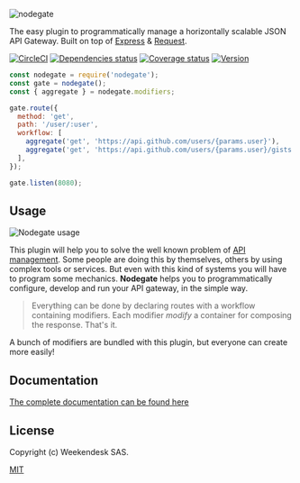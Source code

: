 ![nodegate](assets/images/logo-readme.png)

The easy plugin to programmatically manage a horizontally scalable JSON API Gateway. Built on top of
[Express](url-express) & [Request](url-request).

[![CircleCI][circleci-badge]][circleci-url]
[![Dependencies status][david-badge]][david-url]
[![Coverage status][coveralls-badge]][coveralls-url]
[![Version][version-badge]][version-url]

```js
const nodegate = require('nodegate');
const gate = nodegate();
const { aggregate } = nodegate.modifiers;

gate.route({
  method: 'get',
  path: '/user/:user',
  workflow: [
    aggregate('get', 'https://api.github.com/users/{params.user}'),
    aggregate('get', 'https://api.github.com/users/{params.user}/gists'),
  ],
});

gate.listen(8080);
```

## Usage

![Nodegate usage](assets/images/schema-readme.png)

This plugin will help you to solve the well known problem of [API management][url-wiki-api-management].
Some people are doing this by themselves, others by using complex tools or services. But even with
this kind of systems you will have to program some mechanics. **Nodegate** helps you to
programmatically configure, develop and run your API gateway, in the simple way.

> Everything can be done by declaring routes with a workflow containing modifiers. Each modifier
> _modify_ a container for composing the response. That's it.

A bunch of modifiers are bundled with this plugin, but everyone can create more easily!

## Documentation

[The complete documentation can be found here](assets/documentation/README.md)

## License

Copyright (c) Weekendesk SAS.

[MIT](LICENSE)

[circleci-badge]: https://circleci.com/gh/weekendesk/nodegate.svg?style=shield
[circleci-url]: https://circleci.com/gh/weekendesk/nodegate
[david-badge]: https://david-dm.org/weekendesk/nodegate/status.svg
[david-url]: https://david-dm.org/weekendesk/nodegate
[coveralls-badge]: https://coveralls.io/repos/github/weekendesk/nodegate/badge.svg?branch=master
[coveralls-url]: https://coveralls.io/github/weekendesk/nodegate?branch=master
[version-badge]: https://badge.fury.io/js/nodegate.svg
[version-url]: https://badge.fury.io/js/nodegate
[url-express]: https://expressjs.com/
[url-request]: https://github.com/request/request
[url-wiki-api-management]: https://en.wikipedia.org/wiki/API_management
